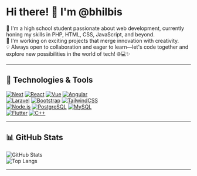 # Hi there! 👋 I'm @bhilbis

🚀 I'm a high school student passionate about web development, currently honing my skills in PHP, HTML, CSS, JavaScript, and beyond.  
🌱 I'm working on exciting projects that merge innovation with creativity.  
💡 Always open to collaboration and eager to learn—let's code together and explore new possibilities in the world of tech! 🌐💻✨

---

## 🔧 Technologies & Tools

[![Next][Next.js]][Next-url] [![React][React.js]][React-url] [![Vue][Vue.js]][Vue-url] [![Angular][Angular.io]][Angular-url]  
[![Laravel][Laravel.com]][Laravel-url] [![Bootstrap][Bootstrap.com]][Bootstrap-url] [![TailwindCSS][TailwindCSS.com]][TailwindCSS-url]  
[![Node.js][Node.js]][Node-url] [![PostgreSQL][PostgreSQL]][PostgreSQL-url] [![MySQL][MySQL]][MySQL-url]  
[![Flutter][Flutter.dev]][Flutter-url] [![C++][Cpp.dev]][Cpp-url]

---

## 📊 GitHub Stats

![GitHub Stats](https://github-readme-stats.vercel.app/api?username=bhilbis&show_icons=true&theme=radical)  
![Top Langs](https://github-readme-stats.vercel.app/api/top-langs/?username=bhilbis&layout=compact&theme=radical)

---

[Next.js]: https://img.shields.io/badge/Next.js-000000?style=for-the-badge&logo=nextdotjs&logoColor=white
[Next-url]: https://nextjs.org/
[React.js]: https://img.shields.io/badge/React-20232A?style=for-the-badge&logo=react&logoColor=61DAFB
[React-url]: https://reactjs.org/
[Vue.js]: https://img.shields.io/badge/Vue.js-35495E?style=for-the-badge&logo=vuedotjs&logoColor=4FC08D
[Vue-url]: https://vuejs.org/
[Angular.io]: https://img.shields.io/badge/Angular-DD0031?style=for-the-badge&logo=angular&logoColor=white
[Angular-url]: https://angular.io/
[Laravel.com]: https://img.shields.io/badge/Laravel-FF2D20?style=for-the-badge&logo=laravel&logoColor=white
[Laravel-url]: https://laravel.com/
[Bootstrap.com]: https://img.shields.io/badge/Bootstrap-563D7C?style=for-the-badge&logo=bootstrap&logoColor=white
[Bootstrap-url]: https://getbootstrap.com/
[TailwindCSS.com]: https://img.shields.io/badge/TailwindCSS-38B2AC?style=for-the-badge&logo=tailwind-css&logoColor=white
[TailwindCSS-url]: https://tailwindcss.com/
[Node.js]: https://img.shields.io/badge/Node.js-43853D?style=for-the-badge&logo=node-dot-js&logoColor=white
[Node-url]: https://nodejs.org/
[PostgreSQL]: https://img.shields.io/badge/PostgreSQL-316192?style=for-the-badge&logo=postgresql&logoColor=white
[PostgreSQL-url]: https://www.postgresql.org/
[MySQL]: https://img.shields.io/badge/MySQL-4479A1?style=for-the-badge&logo=mysql&logoColor=white
[MySQL-url]: https://www.mysql.com/
[Flutter.dev]: https://img.shields.io/badge/Flutter-02569B?style=for-the-badge&logo=flutter&logoColor=white
[Flutter-url]: https://flutter.dev/
[Cpp.dev]: https://img.shields.io/badge/C++-00599C?style=for-the-badge&logo=cplusplus&logoColor=white
[Cpp-url]: https://isocpp.org/

<!---
bhilbis/bhilbis is a ✨ special ✨ repository because its `README.md` (this file) appears on your GitHub profile.
You can click the Preview link to take a look at your changes.
--->
